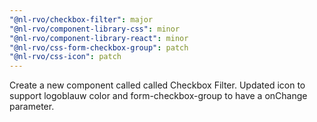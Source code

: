 ```yaml
---
"@nl-rvo/checkbox-filter": major
"@nl-rvo/component-library-css": minor
"@nl-rvo/component-library-react": minor
"@nl-rvo/css-form-checkbox-group": patch
"@nl-rvo/css-icon": patch
---
```


Create a new component called called Checkbox Filter. Updated icon to support logoblauw color and form-checkbox-group to have a onChange parameter.
